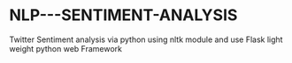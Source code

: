 # NLP---SENTIMENT-ANALYSIS
Twitter Sentiment analysis via python using nltk module and use Flask light weight python web Framework
